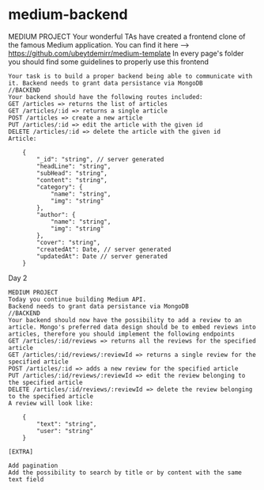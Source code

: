 # medium-backend

MEDIUM PROJECT
    Your wonderful TAs have created a frontend clone of the famous Medium application. You can find it here --> https://github.com/ubeytdemirr/medium-template
    In every page's folder you should find some guidelines to properly use this frontend
    
    Your task is to build a proper backend being able to communicate with it. Backend needs to grant data persistance via MongoDB
    //BACKEND
    Your backend should have the following routes included:
    GET /articles => returns the list of articles
    GET /articles/:id => returns a single article
    POST /articles => create a new article
    PUT /articles/:id => edit the article with the given id
    DELETE /articles/:id => delete the article with the given id
    Article:
    
        {
            "_id": "string", // server generated
            "headLine": "string",
            "subHead": "string",
            "content": "string",
            "category": {
                "name": "string",
                "img": "string"
            },
            "author": {
                "name": "string",
                "img": "string"
            },
            "cover": "string",
            "createdAt": Date, // server generated
            "updatedAt": Date // server generated
        }

Day 2

    MEDIUM PROJECT
    Today you continue building Medium API. 
    Backend needs to grant data persistance via MongoDB
    //BACKEND
    Your backend should now have the possibility to add a review to an
    article. Mongo's preferred data design should be to embed reviews into
    articles, therefore you should implement the following endpoints
    GET /articles/:id/reviews => returns all the reviews for the specified article
    GET /articles/:id/reviews/:reviewId => returns a single review for the specified article
    POST /articles/:id => adds a new review for the specified article
    PUT /articles/:id/reviews/:reviewId => edit the review belonging to the specified article
    DELETE /articles/:id/reviews/:reviewId => delete the review belonging to the specified article
    A review will look like:
    
        {
            "text": "string",
            "user": "string"
        }
        
    [EXTRA]
    
    Add pagination
    Add the possibility to search by title or by content with the same text field
